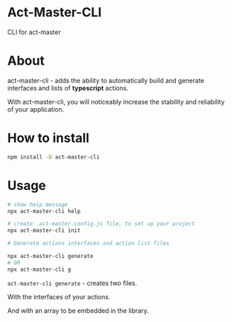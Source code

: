 # Act-Master-CLI

CLI for act-master

# About

act-master-cli - adds the ability to automatically build and generate interfaces and lists of **typescript** actions.

With act-master-cli, you will noticeably increase the stability and reliability of your application.

# How to install

```sh
npm install -D act-master-cli
```

# Usage

```sh
# show help message
npx act-master-cli help
```

```sh
# create .act-master.config.js file, to set up your project
npx act-master-cli init
```

```sh
# Generate actions interfaces and action list files

npx act-master-cli generate
# OR
npx act-master-cli g
```

`act-master-cli generate` - creates two files.

With the interfaces of your actions.

And with an array to be embedded in the library.
